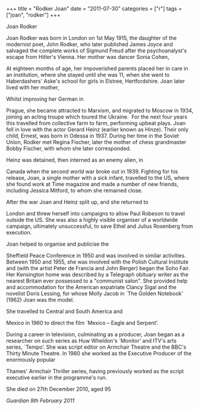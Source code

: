 +++
title = "Rodker Joan"
date = "2011-07-30"
categories = ["r"]
tags = ["joan", "rodker"]
+++

Joan Rodker

Joan Rodker was born in London on 1st May 1915, the daughter of the modernist poet, John Rodker, who later published James Joyce and salvaged the complete works of Sigmund Freud after the psychoanalyst's escape from Hitler's Vienna. Her mother was dancer Sonia Cohen,

At eighteen months of age, her impoverished parents placed her in care in an institution, where she stayed until she was 11, when she went to Haberdashers' Aske's school for girls in Elstree, Hertfordshire. Joan later lived with her mother,

Whilst improving her German in

Prague, she became attracted to Marxism, and migrated to Moscow in 1934, joining an acting troupe which toured the Ukraine.  For the next four years this travelled from collective farm to farm, performing upbeat plays. Joan fell in love with the actor Gerard Heinz (earlier known as Hinze). Their only child, Ernest, was born in Odessa in 1937. During her time in the Soviet Union, Rodker met Regina Fischer, later the mother of chess grandmaster Bobby Fischer, with whom she later corresponded.

Heinz was detained, then interned as an enemy alien, in

Canada when the second world war broke out in 1939. Fighting for his release, Joan, a single mother with a sick infant, travelled to the US, where she found work at Time magazine and made a number of new friends, including Jessica Mitford, to whom she remained close.

After the war Joan and Heinz split up, and she returned to

London and threw herself into campaigns to allow Paul Robeson to travel outside the US. She was also a highly visible organiser of a worldwide campaign, ultimately unsuccessful, to save Ethel and Julius Rosenberg from execution.

Joan helped to organise and publicise the

Sheffield Peace Conference in 1950 and was involved in similar activities. Between 1950 and 1955, she was involved with the Polish Cultural Institute and (with the artist Peter de Francia and John Berger) began the Soho Fair. Her Kensington home was described by a Telegraph obituary writer as the nearest Britain ever possessed to a "communist salon". She provided help and accommodation for the American expatriate Clancy Sigal and the novelist Doris Lessing, for whose Molly Jacob in \`The Golden Notebook’ (1962) Joan was the model.

She travelled to Central and South America and

Mexico in 1960 to direct the film \`Mexico – Eagle and Serpent’. 

During a career in television, culminating as a producer, Joan began as a researcher on such series as Huw Wheldon's \`Monitor’ and ITV's arts series, \`Tempo’. She was script editor on Armchair Theatre and the BBC's Thirty Minute Theatre. In 1980 she worked as the Executive Producer of the enormously popular

Thames' Armchair Thriller series, having previously worked as the script executive earlier in the programme's run.

She died on 27th December 2010, aged 95

_Guardian 9th February 2011_
